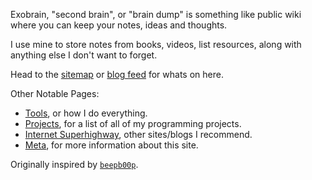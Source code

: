 Exobrain, "second brain", or "brain dump" is something like public wiki where you can keep your notes, ideas and thoughts.

I use mine to store notes from books, videos, list resources, along with anything else I don't want to forget. 

Head to the [sitemap](/sitemap) or [blog feed](/feed) for whats on here.

Other Notable Pages:

  - [Tools](/tools), or how I do everything.
  - [Projects](/projects), for a list of all of my programming projects.
  - [Internet Superhighway](/superhighway), other sites/blogs I recommend.
  - [Meta](/meta), for more information about this site.

Originally inspired by [`beepb00p`](https://beepb00p.xyz/exobrain/exobrain.html).

